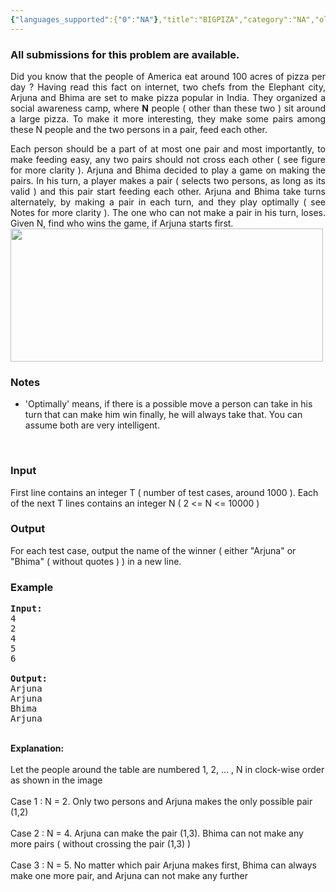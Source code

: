 ```yaml
---
{"languages_supported":{"0":"NA"},"title":"BIGPIZA","category":"NA","old_version":true,"problem_code":"BIGPIZA","tags":{"0":"NA"},"layout":"problem"}
---
```


<h3> All submissions for this problem are available. </h3><p align="justify">Did you know that the people of America eat around 100 acres of pizza per day ? Having read this fact on internet, two chefs from the Elephant city, Arjuna and Bhima are set to make pizza popular in India. They organized a social awareness camp, where <b>N</b> people ( other than these two ) sit around a large pizza. To make it more interesting, they make some pairs among these N people and the two persons in a pair, feed each other.<br />
</p><p align="justify">Each person should be a part of at most one pair and most importantly, to make feeding easy, any two pairs should not cross each other ( see figure for more clarity ). Arjuna and Bhima decided to play a game on making the pairs. In his turn, a player makes a pair ( selects two persons, as long as its valid ) and this pair start feeding each other. Arjuna and Bhima take turns alternately, by making a pair in each turn, and they  play optimally ( see Notes for more clarity ). The one who can not make a pair in his turn, loses. Given N, find who wins the game, if Arjuna starts first. <br />
<img src="http://farm6.static.flickr.com/5142/5702697471_007b748139.jpg" width="500" height="213" />

<h3>Notes</h3><ul><li>'Optimally' means, if there is a possible move a person can take in his turn that can make him win finally, he will always take that. You can assume both are very intelligent. </li></ul>
<br />
<h3>Input</h3>
</p><p>First line contains an integer T ( number of test cases, around 1000 ). Each of the next T lines contains an integer N ( 2 &lt;= N &lt;= 10000 )

<h3>Output</h3>
</p><p>For each test case, output the name of the winner ( either "Arjuna" or "Bhima" ( without quotes ) ) in a new line.

<h3>Example</h3>

<pre>
<b>Input:</b>
4
2
4
5
6

<b>Output:</b>
Arjuna
Arjuna
Bhima
Arjuna
</pre>
<br />
<b>Explanation:</b><br /><br />
Let the people around the table are numbered 1, 2, ... , N in clock-wise order as shown in the image <br /><br />
Case 1 : N = 2. Only two persons and Arjuna makes the only possible pair (1,2)<br /><br />
Case 2 : N = 4. Arjuna can make the pair (1,3). Bhima can not make any more pairs ( without crossing the pair (1,3) )<br /><br />
Case 3 : N = 5. No matter which pair Arjuna makes first, Bhima can always make one more pair, and Arjuna can not make any further<br /><br /></p>    